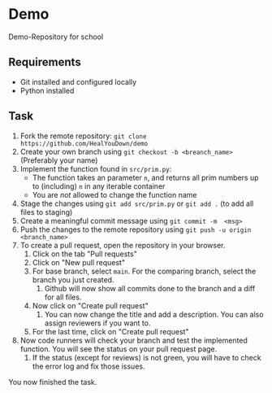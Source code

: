 # Demo
Demo-Repository for school

## Requirements
- Git installed and configured locally
- Python installed

## Task
1. Fork the remote repository: `git clone https://github.com/HealYouDown/demo`
2. Create your own branch using `git checkout -b <breanch_name>` (Preferably your name)
3. Implement the function found in `src/prim.py`:
    - The function takes an parameter `n`, and returns all prim numbers up to (including) `n` in any iterable container
    - You are *not* allowed to change the function name
4. Stage the changes using `git add src/prim.py` or `git add .` (to add all files to staging)
5. Create a meaningful commit message using `git commit -m  <msg>`
6. Push the changes to the remote repository using `git push -u origin <branch_name>`
7. To create a pull request, open the repository in your browser.
   1. Click on the tab "Pull requests"
   2. Click on "New pull request"
   3. For base branch, select `main`. For the comparing branch, select the branch you just created.
      1. Github will now show all commits done to the branch and a diff for all files.
   4. Now click on "Create pull request"
      1. You can now change the title and add a description. You can also assign reviewers if you want to.
   5. For the last time, click on "Create pull request"
8. Now code runners will check your branch and test the implemented function. You will see the status on your pull request page.
   1. If the status (except for reviews) is not green, you will have to check the error log and fix those issues.

You now finished the task.
